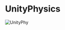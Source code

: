 # UnityPhysics
 
![UnityPhy](https://github.com/ves-j/UnityPhysics/assets/69974236/2f5c792a-a92e-42a8-8b2e-bee2604068fd)
